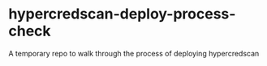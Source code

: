 # hypercredscan-deploy-process-check
A temporary repo to walk through the process of deploying hypercredscan
